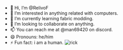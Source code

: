 - 👋 Hi, I’m @RelivoF
- 👀 I’m interested in anything related with computers.
- 🌱 I’m currently learning fabric modding.
- 💞️ I’m looking to collaborate on anything.
- 📫 You can reach me at @man69420 on discord.
- 😄 Pronouns: he/him
- ⚡ Fun fact: i am a human.
![rick](https://github.com/RelivoF/RelivoF/assets/166895820/a7e87428-caaf-448f-9c90-4c83806fc623)

<!---
RelivoF/RelivoF is a ✨ special ✨ repository because its `README.md` (this file) appears on your GitHub profile.
You can click the Preview link to take a look at your changes.
--->
